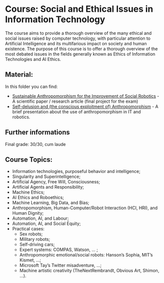 # Course: Social and Ethical Issues in Information Technology
The course aims to provide a thorough overview of the many ethical and social issues raised by computer technology, with particular attention to Artificial Intelligence and its multifarious impact on society and human existence. The purpose of this course is to offer a thorough overview of the most debated issues in the fields generally known as Ethics of Information Technologies and AI Ethics.

## Material:
In this folder you can find:

- [Sustainable Anthropomorphism for the Improvement of Social Robotics](https://github.com/marcopetix/Social-and-Ethical-Issues-in-IT-UNIPI/blob/main/Sustainable%20Anthropomorphism%20for%20the%20Improvement%20of%20Social%20Robotics.pdf) - A scientific paper / research article (final project for the exam)
- [Self-delusion and (the conscious exploitment of) Anthropomorphism](https://github.com/marcopetix/Social-and-Ethical-Issues-in-IT-UNIPI/blob/main/Self-delusion%20and%20(the%20conscious%20exploitment%20of)%20Anthropomorphism.pdf) - A brief presentation about the use of anthropomorphism in IT and robotics.

## Further informations
Final grade: 30/30, cum laude

## Course Topics:
- Information technologies, purposeful behavior and intelligence;
- Singularity and Superintelligence;
- Artificial Agency, Free Will, Consciousness;
- Artificial Agents and Responsibility;
- Machine Ethics;
- AI Ethics and Roboethics;
- Machine Learning, Big Data, and Bias;
- Anthropomorphism, Human-Computer/Robot Interaction (HCI, HRI), and Human Dignity;
- Automation, AI, and Labour;
- Automation, AI, and Social Equity;
- Practical cases:
  - Sex robots;
  - Military robots;
  - Self-driving cars;
  - Expert systems: COMPAS, Watson, … ;
  - Anthropomorphic emotional/social robots: Hanson’s Sophia, MIT’s Kismet, …;
  - Microsoft Tay’s Twitter misadventure, …;
  - Machine artistic creativity (TheNextRembrandt, Obvious Art, Shimon, …).
